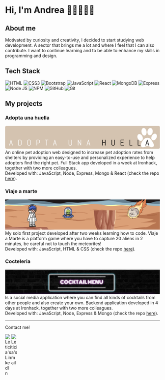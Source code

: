 # Hi, I'm Andrea 👋🏻👩🏻‍💻

## About me

Motivated by curiosity and creativity, I decided to start studying web development. A sector that brings me a lot and where I feel that I can also contribute. I want to continue learning and to be able to enhance my skills in programming and design.

## Tech Stack

![HTML](https://img.shields.io/badge/HTML5-E34F26?style=for-the-badge&logo=html5&logoColor=white)
![CSS3](https://img.shields.io/badge/CSS3-1572B6?style=for-the-badge&logo=css3&logoColor=white)
![Bootstrap](https://img.shields.io/badge/Bootstrap-563D7C?style=for-the-badge&logo=bootstrap&logoColor=white)
![JavaScript](https://img.shields.io/badge/JavaScript-323330?style=for-the-badge&logo=javascript&logoColor=F7DF1E)
![React](https://img.shields.io/badge/React-20232A?style=for-the-badge&logo=react&logoColor=61DAFB)
![MongoDB](https://img.shields.io/badge/MongoDB-4EA94B?style=for-the-badge&logo=mongodb&logoColor=white)
![Express](https://img.shields.io/badge/Express.js-000000?style=for-the-badge&logo=express&logoColor=white)
![Node JS](https://img.shields.io/badge/Node.js-339933?style=for-the-badge&logo=nodedotjs&logoColor=white)
![NPM](https://img.shields.io/badge/npm-CB3837?style=for-the-badge&logo=npm&logoColor=white)
![GitHub](https://img.shields.io/badge/GitHub-100000?style=for-the-badge&logo=github&logoColor=white)
![Git](https://img.shields.io/badge/git-%23F05033.svg?style=for-the-badge&logo=git&logoColor=white)

## My projects

### Adopta una huella

<a href="https://adopta-huella.netlify.app/"><img src="./pictures/Huella.png" alt="Adopta una Huella" /></a><br />
An online pet adoption web designed to increase pet adoption rates from shelters by providing an easy-to-use and personalized experience to help adopters find the right pet. Full Stack app developed in a week at Ironhack, together with two more colleagues.<br />
Developed with: JavaScript, Node, Express, Mongo & React (check the repo <a href="https://github.com/AndreaAlarcon99/adopta-una-huella-FRONT">here</a>).

### Viaje a marte

<a href="https://andreaalarcon99.github.io/juegoPlataformas/"><img src="./pictures/viajeamarte.png" alt="Viaje a Marte" /></a><br />
My solo first project developed after two weeks learning how to code. Viaje a Marte is a platform game where you have to capture 20 aliens in 2 minutes, be careful not to touch the meteorites!<br />
Developed with: JavaScript, HTML & CSS (check the repo <a href="https://github.com/AndreaAlarcon99/juegoPlataformas">here</a>).

### Cocteleria

<a href="https://cocteleria.herokuapp.com/"><img src="./pictures/cocteleria.png" alt="Cocteleria" /></a><br />
Is a social media application where you can find all kinds of cocktails from other people and also create your own. Backend application developed in 4 days at Ironhack, together with two more colleagues.<br />
Developed with: JavaScript, Node, Express & Mongo (check the repo <a href="https://github.com/AndreaAlarcon99/Proyecto-de-BackEnd/tree/main/cocteleria">here</a>).

---

Contact me!

<a href="https://www.linkedin.com/in/andreaalarconvaldes/"><img align="left" width="20px" src="https://simpleicons.now.sh/linkedin/495f7e" alt="Leticia's LinkedIn" /></a>
<a href="mailto:andreaalarcon5299@gmail.com"><img align="left" width="20px" src="https://simpleicons.now.sh/maildotru/495f7e" alt="Leticia's mail" /></a>
